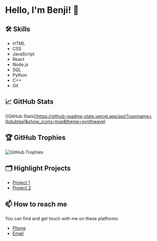 # Hello, I'm Benji! 👋

## 🛠 Skills

-   HTML
-   CSS
-   JavaScript
-   React
-   Node.js
-   SQL
-   Python
-   C++
-   Git

## 📈 GitHub Stats

![GitHub Stats][(https://github-readme-stats.vercel.app/api/?username=[bdubtga]&show_icons=true&theme=synthwave)](https://github-readme-stats.vercel.app/api/?username=bdubtga&show_icons=true&theme=synthwave)

## 🏆 GitHub Trophies

![GitHub Trophies](https://github-profile-trophy.vercel.app/?username=[bdubtga]&theme=onedark)

## 🗂️ Highlight Projects

-   [Project 1](link-to-project)
-   [Project 2](link-to-project)

## 📫 How to reach me

You can find and get touch with me on these platforms:

-   [Phone](tel:+643788527)
-   [Email](mailto:benji@benjiwallis.xyz)
